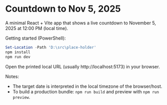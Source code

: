 # Countdown to Nov 5, 2025

A minimal React + Vite app that shows a live countdown to November 5, 2025 at 12:00 PM (local time).

Getting started (PowerShell):

```powershell
Set-Location -Path 'D:\src\place-holder'
npm install
npm run dev
```

Open the printed local URL (usually http://localhost:5173) in your browser.

Notes:
- The target date is interpreted in the local timezone of the browser/host.
- To build a production bundle: `npm run build` and preview with `npm run preview`.
